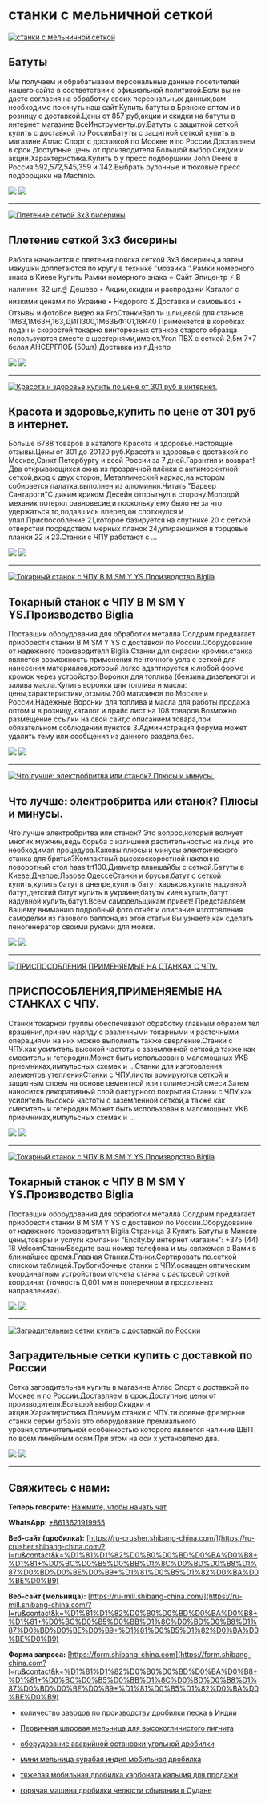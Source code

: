 # станки с мельничной сеткой

<a href="https://swt.shibang-china.com/?l=ru&img&k=%D1%81%D1%82%D0%B0%D0%BD%D0%BA%D0%B8+%D1%81+%D0%BC%D0%B5%D0%BB%D1%8C%D0%BD%D0%B8%D1%87%D0%BD%D0%BE%D0%B9+%D1%81%D0%B5%D1%82%D0%BA%D0%BE%D0%B9" target="_blank">![станки с мельничной сеткой](http://static.shibang-china.com/all-800x300/106.jpg)</a>

## Батуты
Мы получаем и обрабатываем персональные данные посетителей нашего сайта в соответствии с официальной политикой.Если вы не даете согласия на обработку своих персональных данных,вам необходимо покинуть наш сайт.Купить батуты в Брянске оптом и в розницу с доставкой.Цены от 857 руб,акции и скидки на батуты в интернет магазине ВсеИнструменты.ру.Батуты с защитной сеткой купить с доставкой по РоссииБатуты с защитной сеткой купить в магазине Атлас Спорт с доставкой по Москве и по России.Доставляем в срок.Доступные цены от производителя.Большой выбор.Скидки и акции.Характеристика.Купить б у пресс подборщики John Deere в Россия.592,572,545,359 и 342.Выбрать рулонные и тюковые пресс подборщики на Machinio.


<a href="https://whatsapp.shibangsoft.com/WhatsApp.php" target="_blank" title="WhatsApp">![](http://static.shibang-china.com/icon/whatsapp.png)</a> <a href="https://swt.shibang-china.com/?l=ru&icon&k=%D1%81%D1%82%D0%B0%D0%BD%D0%BA%D0%B8+%D1%81+%D0%BC%D0%B5%D0%BB%D1%8C%D0%BD%D0%B8%D1%87%D0%BD%D0%BE%D0%B9+%D1%81%D0%B5%D1%82%D0%BA%D0%BE%D0%B9" target="_blank">![](http://static.shibang-china.com/icon/chat-ru.png)</a>

---

<a href="https://swt.shibang-china.com/?l=ru&img&k=%D1%81%D1%82%D0%B0%D0%BD%D0%BA%D0%B8+%D1%81+%D0%BC%D0%B5%D0%BB%D1%8C%D0%BD%D0%B8%D1%87%D0%BD%D0%BE%D0%B9+%D1%81%D0%B5%D1%82%D0%BA%D0%BE%D0%B9" target="_blank">![Плетение сеткой 3х3 бисерины](http://static.shibang-china.com/all-800x300/1134.jpg)</a>

## Плетение сеткой 3х3 бисерины
Работа начинается с плетения пояска сеткой 3х3 бисерины,а затем макушки доплетаются по кругу в технике &quot;мозаика &quot;.Рамки номерного знака в Киеве Купить Рамки номерного знака ⭐ Сайт Эпицентр ⚡ В наличии: 32 шт.☝ Дешево • Акции,скидки и распродажи Каталог с низкими ценами по Украине • Недорого ⏳ Доставка и самовывоз • Отзывы и фотоВсе видео на ProСтанкиВал ти шлицевой для станков 1М63,1М63Н,163,ДИП300,1М63БФ101,16К40 Применяется в коробках подач и скоростей токарно винторезных станков старого образца используются вместе с шестернями,имеют.Угол ПВХ с сеткой 2,5м 7*7 белая АНСЕРГЛОБ (50шт) Доставка из г.Днепр


<a href="https://whatsapp.shibangsoft.com/WhatsApp.php" target="_blank" title="WhatsApp">![](http://static.shibang-china.com/icon/whatsapp.png)</a> <a href="https://swt.shibang-china.com/?l=ru&icon&k=%D1%81%D1%82%D0%B0%D0%BD%D0%BA%D0%B8+%D1%81+%D0%BC%D0%B5%D0%BB%D1%8C%D0%BD%D0%B8%D1%87%D0%BD%D0%BE%D0%B9+%D1%81%D0%B5%D1%82%D0%BA%D0%BE%D0%B9" target="_blank">![](http://static.shibang-china.com/icon/chat-ru.png)</a>

---

<a href="https://swt.shibang-china.com/?l=ru&img&k=%D1%81%D1%82%D0%B0%D0%BD%D0%BA%D0%B8+%D1%81+%D0%BC%D0%B5%D0%BB%D1%8C%D0%BD%D0%B8%D1%87%D0%BD%D0%BE%D0%B9+%D1%81%D0%B5%D1%82%D0%BA%D0%BE%D0%B9" target="_blank">![Красота и здоровье,купить по цене от 301 руб в интернет.](http://static.shibang-china.com/all-800x300/686.jpg)</a>

## Красота и здоровье,купить по цене от 301 руб в интернет.
Больше 6788 товаров в каталоге Красота и здоровье.Настоящие отзывы.Цены от 301 до 20120 руб.Красота и здоровье с доставкой по Москве,Санкт Петербургу и всей России за 7 дней.Гарантия и возврат!Два открывающихся окна из прозрачной плёнки с антимоскитной сеткой,вход с двух сторон; Металлический каркас,на котором собирается палатка,выполнен из алюминия.Читать &quot;Барьер Сантароги&quot;С диким криком Десейн отпрыгнул в сторону.Молодой механик потерял равновесие,и поскольку ему было не за что удержаться,то,подавшись вперед,он споткнулся и упал.Приспособление 21,которое базируется на спутнике 20 с сеткой отверстий посредством мерных планок 24,упирающихся в торцовые планки 22 и 23.Станки с ЧПУ работают с …


<a href="https://whatsapp.shibangsoft.com/WhatsApp.php" target="_blank" title="WhatsApp">![](http://static.shibang-china.com/icon/whatsapp.png)</a> <a href="https://swt.shibang-china.com/?l=ru&icon&k=%D1%81%D1%82%D0%B0%D0%BD%D0%BA%D0%B8+%D1%81+%D0%BC%D0%B5%D0%BB%D1%8C%D0%BD%D0%B8%D1%87%D0%BD%D0%BE%D0%B9+%D1%81%D0%B5%D1%82%D0%BA%D0%BE%D0%B9" target="_blank">![](http://static.shibang-china.com/icon/chat-ru.png)</a>

---

<a href="https://swt.shibang-china.com/?l=ru&img&k=%D1%81%D1%82%D0%B0%D0%BD%D0%BA%D0%B8+%D1%81+%D0%BC%D0%B5%D0%BB%D1%8C%D0%BD%D0%B8%D1%87%D0%BD%D0%BE%D0%B9+%D1%81%D0%B5%D1%82%D0%BA%D0%BE%D0%B9" target="_blank">![Токарный станок с ЧПУ B M SM Y YS.Производство Biglia](http://static.shibang-china.com/all-800x300/531.jpg)</a>

## Токарный станок с ЧПУ B M SM Y YS.Производство Biglia
Поставщик оборудования для обработки металла Солдрим предлагает приобрести станки B M SM Y YS с доставкой по России.Оборудование от надежного производителя Biglia.Станки для окраски кромки.станка является возможность применения ленточного узла с сеткой для нанесения материалов,который легко адаптируется к любой форме кромок через устройство.Воронки для топлива (бензина,дизельного) и залива масла.Купить воронки для топлива и масла: цены,характеристики,отзывы.200 магазинов по Москве и России.Надежные Воронки для топлива и масла для работы продажа оптом и в розницу,каталог и прайс лист на 108 товаров.Возможно размещение ссылки на свой сайт,с описанием товара,при обязательном соблюдении пунктов 3.Администрация форума может удалить тему или сообщения из данного раздела,без.


<a href="https://whatsapp.shibangsoft.com/WhatsApp.php" target="_blank" title="WhatsApp">![](http://static.shibang-china.com/icon/whatsapp.png)</a> <a href="https://swt.shibang-china.com/?l=ru&icon&k=%D1%81%D1%82%D0%B0%D0%BD%D0%BA%D0%B8+%D1%81+%D0%BC%D0%B5%D0%BB%D1%8C%D0%BD%D0%B8%D1%87%D0%BD%D0%BE%D0%B9+%D1%81%D0%B5%D1%82%D0%BA%D0%BE%D0%B9" target="_blank">![](http://static.shibang-china.com/icon/chat-ru.png)</a>

---

<a href="https://swt.shibang-china.com/?l=ru&img&k=%D1%81%D1%82%D0%B0%D0%BD%D0%BA%D0%B8+%D1%81+%D0%BC%D0%B5%D0%BB%D1%8C%D0%BD%D0%B8%D1%87%D0%BD%D0%BE%D0%B9+%D1%81%D0%B5%D1%82%D0%BA%D0%BE%D0%B9" target="_blank">![Что лучше: электробритва или станок? Плюсы и минусы.](http://static.shibang-china.com/all-800x300/483.jpg)</a>

## Что лучше: электробритва или станок? Плюсы и минусы.
Что лучше электробритва или станок? Это вопрос,который волнует многих мужчин,ведь борьба с излишней растительностью на лице это необходимая процедура.Каковы плюсы и минусы электрического станка для бритья?Компактный высокоскоростной наклонно поворотный стол haas trt100.Диаметр планшайбы с сеткой.Батуты в Киеве,Днепре,Львове,ОдессеСтанки и брусья.батут с сеткой купить,купить батут в днепре,купить батут харьков,купить надувной батут,детский батут купить в украине,батуты киев купить,батут надувной купить,батут.Всем самодельщикам привет! Представляем Вашему вниманию подробный фото отчёт и описание изготовления самоделки из газового баллона,из этой статьи Вы узнаете,как сделать пеногенератор своими руками для мойки.


<a href="https://whatsapp.shibangsoft.com/WhatsApp.php" target="_blank" title="WhatsApp">![](http://static.shibang-china.com/icon/whatsapp.png)</a> <a href="https://swt.shibang-china.com/?l=ru&icon&k=%D1%81%D1%82%D0%B0%D0%BD%D0%BA%D0%B8+%D1%81+%D0%BC%D0%B5%D0%BB%D1%8C%D0%BD%D0%B8%D1%87%D0%BD%D0%BE%D0%B9+%D1%81%D0%B5%D1%82%D0%BA%D0%BE%D0%B9" target="_blank">![](http://static.shibang-china.com/icon/chat-ru.png)</a>

---

<a href="https://swt.shibang-china.com/?l=ru&img&k=%D1%81%D1%82%D0%B0%D0%BD%D0%BA%D0%B8+%D1%81+%D0%BC%D0%B5%D0%BB%D1%8C%D0%BD%D0%B8%D1%87%D0%BD%D0%BE%D0%B9+%D1%81%D0%B5%D1%82%D0%BA%D0%BE%D0%B9" target="_blank">![ПРИСПОСОБЛЕНИЯ,ПРИМЕНЯЕМЫЕ НА СТАНКАХ С ЧПУ.](http://static.shibang-china.com/all-800x300/1502.jpg)</a>

## ПРИСПОСОБЛЕНИЯ,ПРИМЕНЯЕМЫЕ НА СТАНКАХ С ЧПУ.
Станки токарной группы обеспечивают обработку главным образом тел вращения,причем наряду с различными токарными и расточными операциями на них можно выполнять также сверление.Станки с ЧПУ.как усилитель высокой частоты с заземленной сеткой,а также как смеситель и гетеродин.Может быть использован в маломощных УКВ приемниках,импульсных схемах и …Станки для изготовления элементов утепленияСтанки с ЧПУ.листы армируются сеткой и защитным слоем на основе цементной или полимерной смеси.Затем наносится декоративный слой фактурного покрытия.Станки с ЧПУ.как усилитель высокой частоты с заземленной сеткой,а также как смеситель и гетеродин.Может быть использован в маломощных УКВ приемниках,импульсных схемах и …


<a href="https://whatsapp.shibangsoft.com/WhatsApp.php" target="_blank" title="WhatsApp">![](http://static.shibang-china.com/icon/whatsapp.png)</a> <a href="https://swt.shibang-china.com/?l=ru&icon&k=%D1%81%D1%82%D0%B0%D0%BD%D0%BA%D0%B8+%D1%81+%D0%BC%D0%B5%D0%BB%D1%8C%D0%BD%D0%B8%D1%87%D0%BD%D0%BE%D0%B9+%D1%81%D0%B5%D1%82%D0%BA%D0%BE%D0%B9" target="_blank">![](http://static.shibang-china.com/icon/chat-ru.png)</a>

---

<a href="https://swt.shibang-china.com/?l=ru&img&k=%D1%81%D1%82%D0%B0%D0%BD%D0%BA%D0%B8+%D1%81+%D0%BC%D0%B5%D0%BB%D1%8C%D0%BD%D0%B8%D1%87%D0%BD%D0%BE%D0%B9+%D1%81%D0%B5%D1%82%D0%BA%D0%BE%D0%B9" target="_blank">![Токарный станок с ЧПУ B M SM Y YS.Производство Biglia](http://static.shibang-china.com/all-800x300/40.jpg)</a>

## Токарный станок с ЧПУ B M SM Y YS.Производство Biglia
Поставщик оборудования для обработки металла Солдрим предлагает приобрести станки B M SM Y YS с доставкой по России.Оборудование от надежного производителя Biglia.Страница 3 Купить Батуты в Минске цены,товары и услуги компании &quot;Encity.by интернет магазин&quot;: +375 (44) 18 VelcomСтанкиВведите ваш номер телефона и мы свяжемся с Вами в ближайшее время.Главная Станки.Станки.Сортировать по.сеткой списком таблицей.Трубогибочные станки с ЧПУ.оснащен оптическим координатным устройством отсчета станка с растровой сеткой координат (точность 0,001 мм в поперечном и продольных направлениях).


<a href="https://whatsapp.shibangsoft.com/WhatsApp.php" target="_blank" title="WhatsApp">![](http://static.shibang-china.com/icon/whatsapp.png)</a> <a href="https://swt.shibang-china.com/?l=ru&icon&k=%D1%81%D1%82%D0%B0%D0%BD%D0%BA%D0%B8+%D1%81+%D0%BC%D0%B5%D0%BB%D1%8C%D0%BD%D0%B8%D1%87%D0%BD%D0%BE%D0%B9+%D1%81%D0%B5%D1%82%D0%BA%D0%BE%D0%B9" target="_blank">![](http://static.shibang-china.com/icon/chat-ru.png)</a>

---

<a href="https://swt.shibang-china.com/?l=ru&img&k=%D1%81%D1%82%D0%B0%D0%BD%D0%BA%D0%B8+%D1%81+%D0%BC%D0%B5%D0%BB%D1%8C%D0%BD%D0%B8%D1%87%D0%BD%D0%BE%D0%B9+%D1%81%D0%B5%D1%82%D0%BA%D0%BE%D0%B9" target="_blank">![Заградительные сетки купить с доставкой по России](http://static.shibang-china.com/all-800x300/954.jpg)</a>

## Заградительные сетки купить с доставкой по России
Сетка заградительная купить в магазине Атлас Спорт с доставкой по Москве и по России.Доставляем в срок.Доступные цены от производителя.Большой выбор.Скидки и акции.Характеристика.Премиум станки с ЧПУ.ти осевые фрезерные станки серии gr5axis это оборудование премиального уровня,отличительной особенностью которого является наличие ШВП по всем линейным осям.При этом на оси x установлено два.

<a href="https://whatsapp.shibangsoft.com/WhatsApp.php" target="_blank" title="WhatsApp">![](http://static.shibang-china.com/icon/whatsapp.png)</a> <a href="https://swt.shibang-china.com/?l=ru&icon&k=%D1%81%D1%82%D0%B0%D0%BD%D0%BA%D0%B8+%D1%81+%D0%BC%D0%B5%D0%BB%D1%8C%D0%BD%D0%B8%D1%87%D0%BD%D0%BE%D0%B9+%D1%81%D0%B5%D1%82%D0%BA%D0%BE%D0%B9" target="_blank">![](http://static.shibang-china.com/icon/chat-ru.png)</a>

---
## Свяжитесь с нами:

**Теперь говорите:** [Нажмите, чтобы начать чат](https://swt.shibang-china.com?l=ru&contact&k=%D1%81%D1%82%D0%B0%D0%BD%D0%BA%D0%B8+%D1%81+%D0%BC%D0%B5%D0%BB%D1%8C%D0%BD%D0%B8%D1%87%D0%BD%D0%BE%D0%B9+%D1%81%D0%B5%D1%82%D0%BA%D0%BE%D0%B9)

**WhatsApp:**  [+8613621919955](https://whatsapp.shibangsoft.com/WhatsApp.php)

**Веб-сайт (дробилка):** [https://ru-crusher.shibang-china.com/](https://ru-crusher.shibang-china.com/?l=ru&contact&k=%D1%81%D1%82%D0%B0%D0%BD%D0%BA%D0%B8+%D1%81+%D0%BC%D0%B5%D0%BB%D1%8C%D0%BD%D0%B8%D1%87%D0%BD%D0%BE%D0%B9+%D1%81%D0%B5%D1%82%D0%BA%D0%BE%D0%B9)

**Веб-сайт (мельница):** [https://ru-mill.shibang-china.com/](https://ru-mill.shibang-china.com/?l=ru&contact&k=%D1%81%D1%82%D0%B0%D0%BD%D0%BA%D0%B8+%D1%81+%D0%BC%D0%B5%D0%BB%D1%8C%D0%BD%D0%B8%D1%87%D0%BD%D0%BE%D0%B9+%D1%81%D0%B5%D1%82%D0%BA%D0%BE%D0%B9)

**Форма запроса:** [https://form.shibang-china.com](https://form.shibang-china.com?l=ru&contact&k=%D1%81%D1%82%D0%B0%D0%BD%D0%BA%D0%B8+%D1%81+%D0%BC%D0%B5%D0%BB%D1%8C%D0%BD%D0%B8%D1%87%D0%BD%D0%BE%D0%B9+%D1%81%D0%B5%D1%82%D0%BA%D0%BE%D0%B9)

* [количество заводов по производству дробилки песка в Индии](../124/%D0%BA%D0%BE%D0%BB%D0%B8%D1%87%D0%B5%D1%81%D1%82%D0%B2%D0%BE%20%D0%B7%D0%B0%D0%B2%D0%BE%D0%B4%D0%BE%D0%B2%20%D0%BF%D0%BE%20%D0%BF%D1%80%D0%BE%D0%B8%D0%B7%D0%B2%D0%BE%D0%B4%D1%81%D1%82%D0%B2%D1%83%20%D0%B4%D1%80%D0%BE%D0%B1%D0%B8%D0%BB%D0%BA%D0%B8%20%D0%BF%D0%B5%D1%81%D0%BA%D0%B0%20%D0%B2%20%D0%98%D0%BD%D0%B4%D0%B8%D0%B8.md)

* [Первичная шаровая мельница для высокоглинистого лигнита](../122/%D0%9F%D0%B5%D1%80%D0%B2%D0%B8%D1%87%D0%BD%D0%B0%D1%8F%20%D1%88%D0%B0%D1%80%D0%BE%D0%B2%D0%B0%D1%8F%20%D0%BC%D0%B5%D0%BB%D1%8C%D0%BD%D0%B8%D1%86%D0%B0%20%D0%B4%D0%BB%D1%8F%20%D0%B2%D1%8B%D1%81%D0%BE%D0%BA%D0%BE%D0%B3%D0%BB%D0%B8%D0%BD%D0%B8%D1%81%D1%82%D0%BE%D0%B3%D0%BE%20%D0%BB%D0%B8%D0%B3%D0%BD%D0%B8%D1%82%D0%B0.md)

* [оборудование аварийной остановки угольной дробилки](../121/%D0%BE%D0%B1%D0%BE%D1%80%D1%83%D0%B4%D0%BE%D0%B2%D0%B0%D0%BD%D0%B8%D0%B5%20%D0%B0%D0%B2%D0%B0%D1%80%D0%B8%D0%B9%D0%BD%D0%BE%D0%B9%20%D0%BE%D1%81%D1%82%D0%B0%D0%BD%D0%BE%D0%B2%D0%BA%D0%B8%20%D1%83%D0%B3%D0%BE%D0%BB%D1%8C%D0%BD%D0%BE%D0%B9%20%D0%B4%D1%80%D0%BE%D0%B1%D0%B8%D0%BB%D0%BA%D0%B8.md)

* [мини мельница сурабая индия мобильная дробилка](../123/%D0%BC%D0%B8%D0%BD%D0%B8%20%D0%BC%D0%B5%D0%BB%D1%8C%D0%BD%D0%B8%D1%86%D0%B0%20%D1%81%D1%83%D1%80%D0%B0%D0%B1%D0%B0%D1%8F%20%D0%B8%D0%BD%D0%B4%D0%B8%D1%8F%20%D0%BC%D0%BE%D0%B1%D0%B8%D0%BB%D1%8C%D0%BD%D0%B0%D1%8F%20%D0%B4%D1%80%D0%BE%D0%B1%D0%B8%D0%BB%D0%BA%D0%B0.md)

* [тяжелая мобильная дробилка карбоната кальция для продажи](../122/%D1%82%D1%8F%D0%B6%D0%B5%D0%BB%D0%B0%D1%8F%20%D0%BC%D0%BE%D0%B1%D0%B8%D0%BB%D1%8C%D0%BD%D0%B0%D1%8F%20%D0%B4%D1%80%D0%BE%D0%B1%D0%B8%D0%BB%D0%BA%D0%B0%20%D0%BA%D0%B0%D1%80%D0%B1%D0%BE%D0%BD%D0%B0%D1%82%D0%B0%20%D0%BA%D0%B0%D0%BB%D1%8C%D1%86%D0%B8%D1%8F%20%D0%B4%D0%BB%D1%8F%20%D0%BF%D1%80%D0%BE%D0%B4%D0%B0%D0%B6%D0%B8.md)

* [горячая машина дробилки челюсти сбывания в Судане](../122/%D0%B3%D0%BE%D1%80%D1%8F%D1%87%D0%B0%D1%8F%20%D0%BC%D0%B0%D1%88%D0%B8%D0%BD%D0%B0%20%D0%B4%D1%80%D0%BE%D0%B1%D0%B8%D0%BB%D0%BA%D0%B8%20%D1%87%D0%B5%D0%BB%D1%8E%D1%81%D1%82%D0%B8%20%D1%81%D0%B1%D1%8B%D0%B2%D0%B0%D0%BD%D0%B8%D1%8F%20%D0%B2%20%D0%A1%D1%83%D0%B4%D0%B0%D0%BD%D0%B5.md)